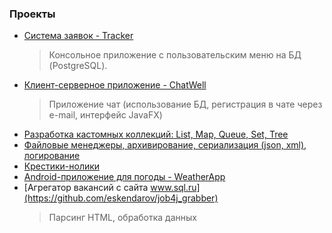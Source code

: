 ### Проекты
- [Система заявок - Tracker](https://github.com/eskendarov/job4j_tracker)
  > Консольное приложение с пользовательским меню на БД (PostgreSQL).
- [Клиент-серверное приложение - ChatWell](https://github.com/eskendarov/chatwell)
  > Приложение чат (использование БД, регистрация в чате через e-mail, интерфейс JavaFX)
- [Разработка кастомных коллекций: List, Map, Queue, Set, Tree](https://github.com/eskendarov/job4j_design/tree/master/chapter_001/src/main/java/ru/job4j/collection)
- [Файловые менеджеры, архивирование, сериализация (json, xml), логирование](https://github.com/eskendarov/job4j_design/tree/master/chapter_002/src/main/java/ru/job4j/io)
- [Крестики-нолики](https://github.com/eskendarov/games_oop_javafx)
- [Android-приложение для погоды - WeatherApp](https://github.com/eskendarov/WeatherApp)
- [Агрегатор вакансий с сайта www.sql.ru](https://github.com/eskendarov/job4j_grabber)
  > Парсинг HTML, обработка данных

